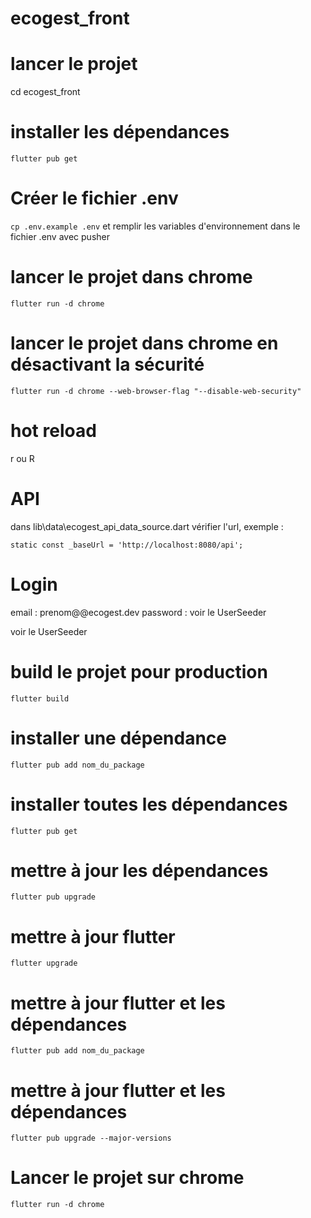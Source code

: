 # ecogest_front

# lancer le projet
cd ecogest_front

# installer les dépendances

`flutter pub get`

# Créer le fichier .env 

`cp .env.example .env`
et remplir les variables d'environnement dans le fichier .env avec pusher

# lancer le projet dans chrome 

`flutter run -d chrome`

# lancer le projet dans chrome en désactivant la sécurité

`flutter run -d chrome --web-browser-flag "--disable-web-security"`

# hot reload

r ou R

# API

dans lib\data\ecogest_api_data_source.dart vérifier l'url, exemple :

 `static const _baseUrl = 'http://localhost:8080/api';`

# Login


email : prenom@@ecogest.dev
password : voir le UserSeeder

 voir le UserSeeder

# build le projet pour production

`flutter build`

# installer une dépendance

`flutter pub add nom_du_package`

# installer toutes les dépendances
`flutter pub get`

# mettre à jour les dépendances
`flutter pub upgrade`

# mettre à jour flutter
`flutter upgrade`

# mettre à jour flutter et les dépendances

`flutter pub add nom_du_package`

# mettre à jour flutter et les dépendances

`flutter pub upgrade --major-versions`

# Lancer le projet sur chrome

`flutter run -d chrome`

